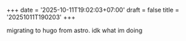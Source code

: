 +++
date = '2025-10-11T19:02:03+07:00'
draft = false
title = '20251011T190203'
+++

migrating to hugo from astro. idk what im doing
